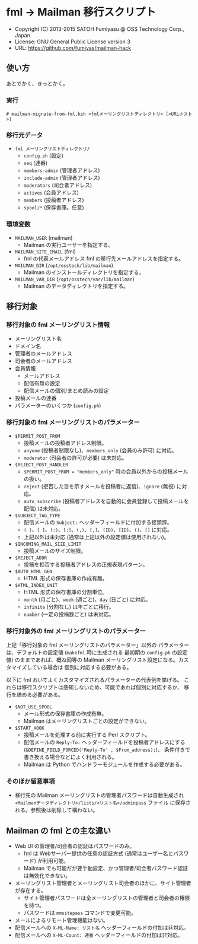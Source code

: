 fml → Mailman 移行スクリプト
======================================================================

  * Copyright (C) 2013-2015 SATOH Fumiyasu @ OSS Technology Corp., Japan
  * License: GNU General Public License version 3
  * URL: <https://github.com/fumiyas/mailman-hack>

使い方
----------------------------------------------------------------------

あとでかく、きっとかく。

### 実行

```console
# mailman-migrate-from-fml.ksh <fmlメーリングリストディレクトリ> [<URLホスト>]
```

### 移行元データ

  * `fml メーリングリストディレクトリ/`
    * `config.ph` (設定)
    * `seq` (連番)
    * `members-admin` (管理者アドレス)
    * `include-admin` (管理者アドレス)
    * `moderators` (司会者アドレス)
    * `actives` (会員アドレス)
    * `members` (投稿者アドレス)
    * `spool/*` (保存書庫。任意)

### 環境変数

  * `MAILMAN_USER` (mailman)
    * Mailman の実行ユーザーを指定する。
  * `MAILMAN_SITE_EMAIL` (fml)
    * fml の代表メールアドレス fml の移行先メールアドレスを指定する。
  * `MAILMAN_DIR` (`/opt/osstech/lib/mailman`)
    * Mailman のインストールディレクトリを指定する。
  * `MAILMAN_VAR_DIR` (`/opt/osstech/var/lib/mailman`)
    * Mailman のデータディレクトリを指定する。

移行対象
----------------------------------------------------------------------

### 移行対象の fml メーリングリスト情報

  * メーリングリスト名
  * ドメイン名
  * 管理者のメールアドレス
  * 司会者のメールアドレス
  * 会員情報
    * メールアドレス
    * 配信有無の設定
    * 配信メールの個別/まとめ読みの設定
  * 投稿メールの連番
  * パラメーターのいくつか (`config.ph`)

### 移行対象の fml メーリングリストのパラメーター

  * `$PERMIT_POST_FROM`
    * 投稿メールの投稿者アドレス制限。
    * `anyone` (投稿者制限なし)、`members_only` (会員のみ許可) に対応。
    * `moderator` (司会者の許可が必要) は未対応。
  * `$REJECT_POST_HANDLER`
    * `$PERMIT_POST_FROM = "members_only"` 時の会員以外からの投稿メールの扱い。
    * `reject` (拒否した旨を示すメールを投稿者に返信)、`ignore` (無視) に対応。
    * `auto_subscribe` (投稿者アドレスを自動的に会員登録して投稿メールを配信) は未対応。
  * `$SUBJECT_TAG_TYPE`
    * 配信メールの `Subject:` ヘッダーフィールドに付加する接頭辞。
    * `( )`、`[ ]`、`(:)`、`[:]`、`(,)`、`[,]`、`(ID)`、`[ID]`、`()`、`[]` に対応。
    * 上記以外は未対応 (通常は上記以外の設定値は使用されない)。
  * `$INCOMING_MAIL_SIZE_LIMIT`
    * 投稿メールのサイズ制限。
  * `$REJECT_ADDR`
    * 投稿を拒否する投稿者アドレスの正規表現パターン。
  * `$AUTO_HTML_GEN`
    * HTML 形式の保存書庫の作成有無。
  * `$HTML_INDEX_UNIT`
    * HTML 形式の保存書庫の分割単位。
    * `month` (月ごと)、`week` (週ごと)、`day` (日ごと) に対応。
    * `infinite` (分割なし) は年ごとに移行。
    * `number` (一定の投稿数ごと) は未対応。

### 移行対象外の fml メーリングリストのパラメーター

上記「移行対象の fml メーリングリストのパラメーター」以外の
パラメーターは、デフォルトの設定値 (`makefml` 時に生成される
最初期の `config.ph` の設定値) のままであれば、概ね同等の Mailman
メーリングリスト設定になる。カスタマイズしている場合は
個別に対応する必要がある。

以下に fml おいてよくカスタマイズされるパラメーターの代表例を挙げる。
これらは移行スクリプトは感知しないため、可能であれば個別に対応するか、
移行を諦める必要がある。

  * `$NOT_USE_SPOOL`
    * メール形式の保存書庫の作成有無。
    * Mailman はメーリングリストごとの設定ができない。
  * `$START_HOOK`
    * 投稿メールを処理する前に実行する Perl スクリプト。
    * 配信メールの `Reply-To:` ヘッダーフィールドを投稿者アドレスにする
      (`&DEFINE_FIELD_FORCED('Reply-To' , $From_address);`)、
      条件付きで書き換える場合などによく利用される。
    * Mailman は Python でハンドラーモジュールを作成する必要がある。

### そのほか留意事項

  * 移行先の Mailman メーリングリストの管理者パスワードは自動生成され
    `<Mailmanデータディレクトリ>/lists/<リスト名>/adminpass` ファイル
    に保存される。参照後は削除して構わない。

Mailman の fml との主な違い
----------------------------------------------------------------------

  * Web UI の管理者/司会者の認証はパスワードのみ。
    * fml は Webサーバー提供の任意の認証方式 (通常はユーザー名とパスワード)
      が利用可能。
    * Mailman でも可能だが要手動設定、かつ管理者/司会者パスワード認証は無効化できない。
  * メーリングリスト管理者とメーリングリスト司会者のほかに、サイト管理者が存在する。
    * サイト管理者パスワードは全メーリングリストの管理者と司会者の権限を持つ。
    * パスワードは `mmsitepass` コマンドで変更可能。
  * メールによるリモート管理機能はない。
  * 配信メールへの `X-ML-Name: リスト名` ヘッダーフィールドの付加は非対応。
  * 配信メールへの `X-ML-Count: 連番` ヘッダーフィールドの付加は非対応。

